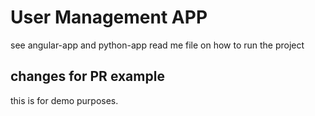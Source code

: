 # User Management APP

see angular-app and python-app read me file on how to run the project

## changes for PR example
this is for demo purposes.

